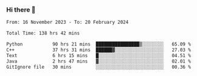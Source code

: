 ### Hi there 👋

<!--
**floyiac/floyiac** is a ✨ _special_ ✨ repository because its `README.md` (this file) appears on your GitHub profile.

Here are some ideas to get you started:

- 🔭 I’m currently working on ...
- 🌱 I’m currently learning ...
- 👯 I’m looking to collaborate on ...
- 🤔 I’m looking for help with ...
- 💬 Ask me about ...
- 📫 How to reach me: ...
- 😄 Pronouns: ...
- ⚡ Fun fact: ...
-->

<!--START_SECTION:waka-->

```txt
From: 16 November 2023 - To: 20 February 2024

Total Time: 138 hrs 42 mins

Python           90 hrs 21 mins  ████████████████▒░░░░░░░░   65.09 %
C++              37 hrs 31 mins  ██████▓░░░░░░░░░░░░░░░░░░   27.03 %
Text             6 hrs 15 mins   █░░░░░░░░░░░░░░░░░░░░░░░░   04.51 %
Java             2 hrs 47 mins   ▓░░░░░░░░░░░░░░░░░░░░░░░░   02.01 %
GitIgnore file   30 mins         ░░░░░░░░░░░░░░░░░░░░░░░░░   00.36 %
```

<!--END_SECTION:waka-->
